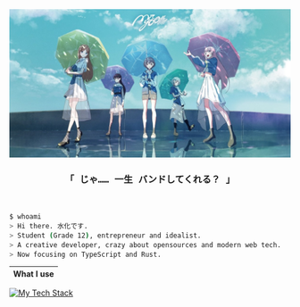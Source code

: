 <div align="center">
  <a href="https://bang-dream.com/mygo" target="__blank">
  <img alt="MyGO" src="https://github.com/suisanka/suisanka/blob/main/banner.jpg">
  </a>
</div>
<h3 align="center">
  「<strong><samp> <strong>じゃ…… 一生 バンドしてくれる？</strong> </samp></strong>」
</h3>
<br />

```bash
$ whoami
> Hi there. 水化です.
> Student (Grade 12), entrepreneur and idealist.
> A creative developer, crazy about opensources and modern web tech.
> Now focusing on TypeScript and Rust.
```

| What I use |
| :------------ |


[![My Tech Stack](https://mobaicons.com/icons/ts,js,go,rust,csharp,html,css,vue,react,electron,tauri,nodejs,bun,vite,oxc,eslint,tailwindcss,unocss,shadcn,docker,cloudflare,vercel,apple)](https://github.com/Artist-MOBAI/MOBAIcons)
